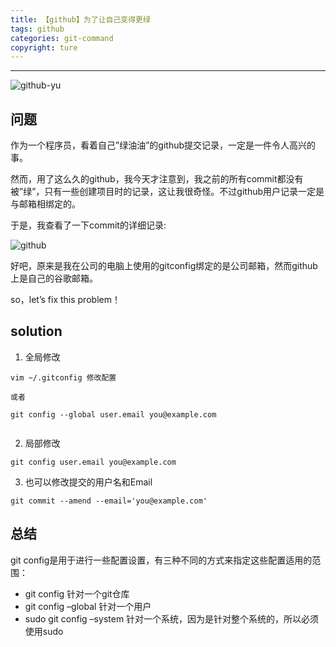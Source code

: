 ```yaml
---
title: 【github】为了让自己变得更绿
tags: github
categories: git-command
copyright: ture
---
```


---

![github-yu](http://p95stksgt.bkt.clouddn.com/github-yu.jpeg)

## 问题

作为一个程序员，看着自己”绿油油”的github提交记录，一定是一件令人高兴的事。

然而，用了这么久的github，我今天才注意到，我之前的所有commit都没有被”绿”，只有一些创建项目时的记录，这让我很奇怪。不过github用户记录一定是与邮箱相绑定的。

于是，我查看了一下commit的详细记录:

![github](http://p95stksgt.bkt.clouddn.com/github.jpg)

好吧，原来是我在公司的电脑上使用的gitconfig绑定的是公司邮箱，然而github上是自己的谷歌邮箱。

so，let’s fix this problem！

## solution

1. 全局修改

```
vim ~/.gitconfig 修改配置

或者

git config --global user.email you@example.com


```

2. 局部修改

```
git config user.email you@example.com

```

3. 也可以修改提交的用户名和Email

```
git commit --amend --email='you@example.com'

```

## 总结

git config是用于进行一些配置设置，有三种不同的方式来指定这些配置适用的范围：

- git config 针对一个git仓库
- git config –global 针对一个用户
- sudo git config –system 针对一个系统，因为是针对整个系统的，所以必须使用sudo